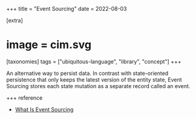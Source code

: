 +++
title = "Event Sourcing"
date = 2022-08-03

[extra]
#  image = cim.svg
[taxonomies]
   tags = ["ubiquitous-language", "library", "concept"]
+++

An alternative way to persist data. In contrast with state-oriented persistence that only keeps the latest version of the entity state, Event Sourcing stores each state mutation as a separate record called an event.

+++
reference

* [What Is Event Sourcing](https://www.eventstore.com/blog/what-is-event-sourcing)